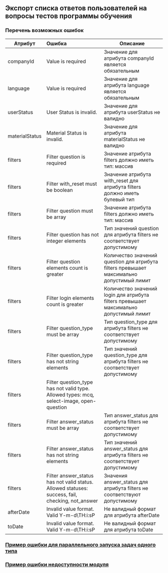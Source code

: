 ## Экспорт списка ответов пользователей на вопросы тестов программы обучения
### Перечень возможных ошибок
| Атрибут | Ошибка                        | Описание                                            |
|---------|:------------------------------|-----------------------------------------------------|
| companyId | Value is required           | Значение для атрибута companyId является обязательным |
| language  | Value is required           | Значение для атрибута language является обязательным |
| userStatus       | User Status is invalid.         | Значение для атрибута userStatus не валидно |
| materialStatus   | Material Status is invalid. | Значение для атрибута materialStatus не валидно |
| filters   | Filter question is required   | Значение атрибута filters должно иметь тип: массив |
| filters   | Filter with_reset must be boolean | Значение атрибута with_reset для атрибута filters должно иметь булевый тип |
| filters   | Filter question must be array   | Значение атрибута filters должно иметь тип: массив |
| filters   | Filter question has not integer elements   | Тип значений question для атрибута filters не соответствует допустимому |
| filters   | Filter question elements count is greater <max limit>   | Количество значений question для атрибута filters превышает максимально допустимый лимит |
| filters   | Filter login elements count is greater <max limit> | Количество значений login для атрибута filters превышает максимально допустимый лимит |
| filters   | Filter question_type must be array | Тип question_type для атрибута filters не соответствует допустимому |
| filters   | Filter question_type has not string elements | Тип значений question_type для атрибута filters не соответствует допустимому |
| filters   | Filter question_type has not valid type. Allowed types: mcq, select-image, open-question |  |
| filters   | Filter answer_status must be array | Тип answer_status для атрибута filters не соответствует допустимому |
| filters   | Filter answer_status has not string elements | Тип значений answer_status для атрибута filters не соответствует допустимому |
| filters   | Filter answer_status has not valid status. Allowed statuses: success, fail, checking, not_answer | Значения answer_status для атрибута filters не соответствуют допустимому |
| afterDate | Invalid value format. Valid Y-m-d\TH:i:sP | Не валидный формат для атрибута afterDate |
| toDate    | Invalid value format. Valid Y-m-d\TH:i:sP | Не валидный формат для атрибута toDate |
### [Пример ошибки для параллельного запуска задач одного типа](https://github.com/ekvio-dev/integration-api-response-examples/blob/master/examples/v2/uniq_task_error.json)
### [Пример ошибки недоступности модуля](https://github.com/ekvio-dev/integration-api-response-examples/blob/master/examples/v2/module_unavalible_error.json)